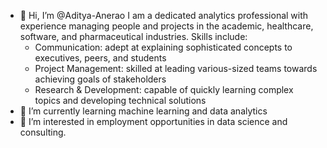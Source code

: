- 👋  Hi, I’m @Aditya-Anerao
    I am a dedicated analytics professional with experience managing people and projects in the academic, healthcare, software, and pharmaceutical industries. Skills include:
    - Communication: adept at explaining sophisticated concepts to executives, peers, and students
    - Project Management: skilled at leading various-sized teams towards achieving goals of stakeholders
    - Research & Development: capable of quickly learning complex topics and developing technical solutions
- 🌱  I’m currently learning machine learning and data analytics
- 👀  I’m interested in employment opportunities in data science and consulting.


<!---
Aditya-Anerao/Aditya-Anerao is a ✨ special ✨ repository because its `README.md` (this file) appears on your GitHub profile.
You can click the Preview link to take a look at your changes.
--->
